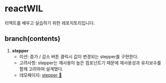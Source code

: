 # reactWIL
리엑트를 배우고 실습하기 위한 레포지토리입니다.

## branch(contents)

1. **stepper**
    - 미션: 증가 / 감소 버튼 클릭시 값이 변경되는 stepper를 구현한다. 
    - 고려사항: stepper는 재사용이 높은 컴포넌트기 때문에 재사용성과 유지보수를 함께 고려하여 설계했다.
    - 데모페이지: [stepper 📜](https://yeongjong310.github.io/reactWIL/index.html)
